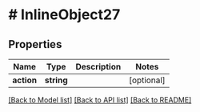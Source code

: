 # # InlineObject27

## Properties

Name | Type | Description | Notes
------------ | ------------- | ------------- | -------------
**action** | **string** |  | [optional] 

[[Back to Model list]](../../README.md#documentation-for-models) [[Back to API list]](../../README.md#documentation-for-api-endpoints) [[Back to README]](../../README.md)


